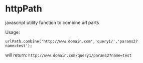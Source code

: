 # httpPath
javascript utility function to combine url parts

Usage:

`urlPath.combine('http://www.domain.com','query1/','params2?name=test');`

will return: `http://www.domain.com/query1/params2?name=test`


